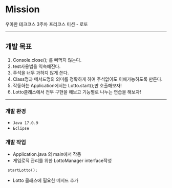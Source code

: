 # Mission
우아한 테크코스 3주차 프리코스 미션 - 로또

---------------
## 개발 목표
  1. Console.close(); 를 빼먹지 않는다.
  2. test사용법을 익숙해진다.
  3. 주석을 너무 과하지 않게 쓴다.
  4. Class명과 메서드명의 의미를 정확하게 하여 주석없이도 이해가능하도록 만든다.
  5. 작동하는 Application에서는 Lotto.start();만 호출해보자!
  6. Lotto클래스에서 전부 구현을 해보고 기능별로 나누는 연습을 해보자!
----------------
### 개발 환경

- `Java 17.0.9`
- `Eclipse`

### 개발 작업
- Application.java 의 main에서 작동
- 게임로직 관리를 위한 LottoManager interface작성
```
 startLotto();
```
- Lotto 클래스에 필요한 메서드 추가
```
